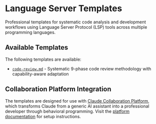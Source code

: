 # Language Server Templates

Professional templates for systematic code analysis and development workflows using Language Server Protocol (LSP) tools across multiple programming languages.

## Available Templates

The following templates are available:

- [`code-review.md`](code-review.md) - Systematic 9-phase code review methodology with capability-aware adaptation

## Collaboration Platform Integration

The templates are designed for use with [Claude Collaboration Platform](https://github.com/axivo/claude), which transforms Claude from a generic AI assistant into a professional developer through behavioral programming. Visit the [platform documentation](https://axivo.com/claude/) for setup instructions.
